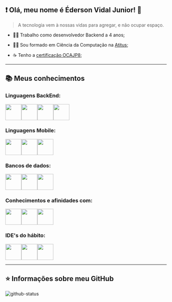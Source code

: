 ## ❗ Olá, meu nome é <strong>Éderson Vidal Junior!</strong> 👋

  

> A tecnologia vem à nossas vidas para agregar, e não ocupar espaço.

  

* 👨‍💻 Trabalho como desenvolvedor Backend a 4 anos;



* 👨‍🎓 Sou formado em Ciência da Computação na [Atitus](https://www.atitus.edu.br/);



* ☕ Tenho a [certificação OCAJP8](https://catalog-education.oracle.com/ords/certview/sharebadge?id=5563886F1B0DD70AAC4B46BC5E158071225C76E3759A6C7B8F4B8EA1FE896976);

----

  

## 📚 Meus conhecimentos

### Linguagens BackEnd:

<div  style="display: flex; flex-direction: row;">
<img  src="https://cdn.jsdelivr.net/gh/devicons/devicon/icons/java/java-original-wordmark.svg"  width="50" />
<img  src="https://cdn.jsdelivr.net/gh/devicons/devicon/icons/python/python-original.svg"  width="50" />
<img  src="https://cdn.jsdelivr.net/gh/devicons/devicon/icons/javascript/javascript-original.svg"  width="50" />
<img src="https://cdn.jsdelivr.net/gh/devicons/devicon@latest/icons/csharp/csharp-original.svg" width="50"/>
</div>

  

### Linguagens Mobile:

<div  style="display: flex; flex-direction: row;">
<img  src="https://cdn.jsdelivr.net/gh/devicons/devicon/icons/flutter/flutter-original.svg"  width="50"/>
<img  src="https://cdn.jsdelivr.net/gh/devicons/devicon/icons/react/react-original.svg"  width="50"/>
<img  src="https://cdn.jsdelivr.net/gh/devicons/devicon/icons/android/android-plain.svg"  width="50"/>
</div>

  

### Bancos de dados:

<div  style="display: flex; flex-direction: row;">
<img  src="https://cdn.jsdelivr.net/gh/devicons/devicon/icons/postgresql/postgresql-plain.svg"  width="50"/>
<img  src="https://cdn.jsdelivr.net/gh/devicons/devicon/icons/oracle/oracle-original.svg"  width="50"/>
<img  src="https://cdn.jsdelivr.net/gh/devicons/devicon/icons/sqlite/sqlite-original-wordmark.svg"  width="50"/>
</div>

  

### Conhecimentos e afinidades com:

<div  style="display: flex; flex-direction: row;">
<img src="https://cdn.jsdelivr.net/gh/devicons/devicon@latest/icons/gradle/gradle-original-wordmark.svg" width="50"/>
<img  src="https://cdn.jsdelivr.net/gh/devicons/devicon/icons/jupyter/jupyter-original-wordmark.svg"  width="50"/>
<img  src="https://cdn.jsdelivr.net/gh/devicons/devicon/icons/amazonwebservices/amazonwebservices-original-wordmark.svg"  width="50"/>
</div>

  

### IDE's do hábito:

<div  style="display: flex; flex-direction: row;">
<img  src="https://cdn.jsdelivr.net/gh/devicons/devicon/icons/vscode/vscode-original.svg"  width="50"/>
<img  src="https://cdn.jsdelivr.net/gh/devicons/devicon/icons/androidstudio/androidstudio-original-wordmark.svg"  width="50"/>
<img src="https://cdn.jsdelivr.net/gh/devicons/devicon@latest/icons/intellij/intellij-original.svg" width="50"/>
</div>

  

---

  

## ⭐ Informações sobre meu GitHub

![github-status](https://github-readme-stats.vercel.app/api?username=dunkode&show_icons=true&theme=dark)
